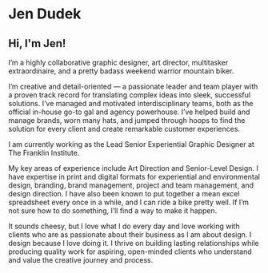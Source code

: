 # Jen Dudek

## Hi, I'm Jen!

I’m a highly collaborative graphic designer, art director, multitasker extraordinaire, and a pretty badass weekend warrior mountain biker.

I’m creative and detail-oriented — a passionate leader and team player with a proven track record for translating complex ideas into sleek, successful solutions. I’ve managed and motivated interdisciplinary teams, both as the official in-house go-to gal and agency powerhouse. I’ve helped build and manage brands, worn many hats, and jumped through hoops to find the solution for every client and create remarkable customer experiences.

I am currently working as the Lead Senior Experiential Graphic Designer at The Franklin Institute.

My key areas of experience include Art Direction and Senior-Level Design. I have expertise in print and digital formats for experiential and environmental design, branding, brand management, project and team management, and design direction. I have also been known to put together a mean excel spreadsheet every once in a while, and I can ride a bike pretty well. If I’m not sure how to do something, I’ll find a way to make it happen.

It sounds cheesy, but I love what I do every day and love working with clients who are as passionate about their business as I am about design. I design because I love doing it. I thrive on building lasting relationships while producing quality work for aspiring, open-minded clients who understand and value the creative journey and process.
